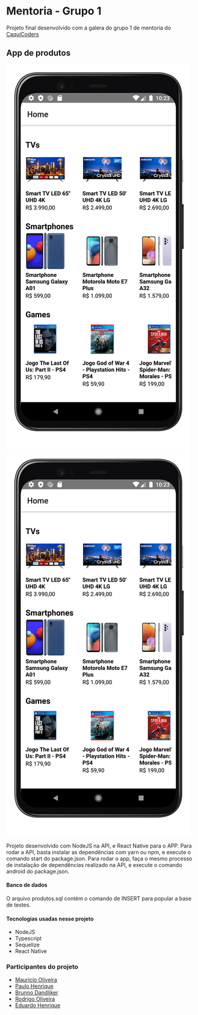 # Mentoria - Grupo 1

Projeto final desenvolvido com a galera do grupo 1 de mentoria do [CaquiCoders](https://www.youtube.com/channel/UCop2ciGMvi-8yy4k6cXjCaA 'CaquiCoders')

## App de produtos

![Home](https://github.com/wesleymonaro/mentoria-grupo1/blob/master/prints/1.png?raw=true)
![Detalhe](https://github.com/wesleymonaro/mentoria-grupo1/blob/master/prints/1.png?raw=true)

Projeto desenvolvido com NodeJS na API, e React Native para o APP. Para rodar a API, basta instalar as dependências com yarn ou npm, e execute o comando start do package.json. Para rodar o app, faça o mesmo processo de instalação de dependências realizado na API, e execute o comando android do package.json.

#### Banco de dados

O arquivo produtos.sql contém o comando de INSERT para popular a base de testes.

#### Tecnologias usadas nesse projeto

- NodeJS
- Typescript
- Sequelize
- React Native

### Participantes do projeto

- [Mauricio Oliveira](https://www.linkedin.com/in/mauricio-oliveira76/ 'Mauricio Oliveira')
- [Paulo Henrique](https://www.linkedin.com/in/paulohschaves/ 'Paulo Henrique')
- [Brunno Dandliker](https://www.linkedin.com/in/dev-brunno/ 'Brunno Dandliker')
- [Rodrigo Oliveira](https://www.linkedin.com/in/rodrigo-oliveira-421668199/ 'Rodrigo Oliveira')
- [Eduardo Henrique](https://github.com/Eduardoenri 'Eduardo Henrique')
